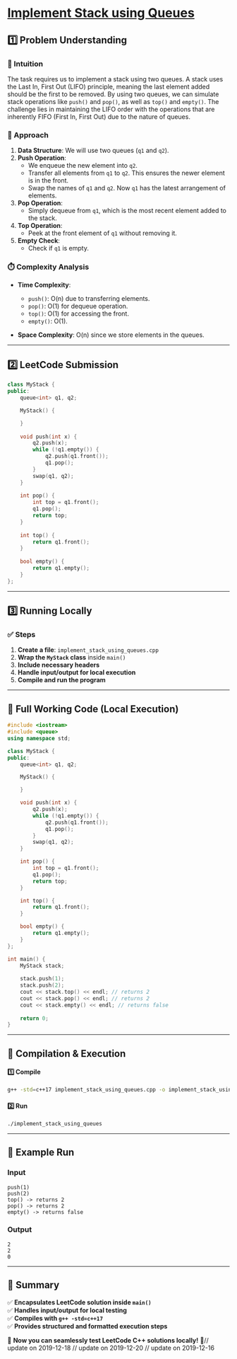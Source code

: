 # **[Implement Stack using Queues](https://leetcode.com/problems/implement-stack-using-queues/description/)**  

## **1️⃣ Problem Understanding**  
### **📌 Intuition**  
The task requires us to implement a stack using two queues. A stack uses the Last In, First Out (LIFO) principle, meaning the last element added should be the first to be removed. By using two queues, we can simulate stack operations like `push()` and `pop()`, as well as `top()` and `empty()`. The challenge lies in maintaining the LIFO order with the operations that are inherently FIFO (First In, First Out) due to the nature of queues.

### **🚀 Approach**  
1. **Data Structure**: We will use two queues (`q1` and `q2`). 
2. **Push Operation**: 
   - We enqueue the new element into `q2`.
   - Transfer all elements from `q1` to `q2`. This ensures the newer element is in the front.
   - Swap the names of `q1` and `q2`. Now `q1` has the latest arrangement of elements.
3. **Pop Operation**: 
   - Simply dequeue from `q1`, which is the most recent element added to the stack.
4. **Top Operation**: 
   - Peek at the front element of `q1` without removing it.
5. **Empty Check**: 
   - Check if `q1` is empty.

### **⏱️ Complexity Analysis**  
- **Time Complexity**: 
  - `push()`: O(n) due to transferring elements.
  - `pop()`: O(1) for dequeue operation.
  - `top()`: O(1) for accessing the front.
  - `empty()`: O(1).
  
- **Space Complexity**: O(n) since we store elements in the queues.

---  

## **2️⃣ LeetCode Submission**  
```cpp
class MyStack {
public:
    queue<int> q1, q2;

    MyStack() {

    }
    
    void push(int x) {
        q2.push(x);
        while (!q1.empty()) {
            q2.push(q1.front());
            q1.pop();
        }
        swap(q1, q2);
    }
    
    int pop() {
        int top = q1.front();
        q1.pop();
        return top;
    }
    
    int top() {
        return q1.front();
    }
    
    bool empty() {
        return q1.empty();
    }
};
```  

---  

## **3️⃣ Running Locally**  
### **✅ Steps**  
1. **Create a file**: `implement_stack_using_queues.cpp`  
2. **Wrap the `MyStack` class** inside `main()`  
3. **Include necessary headers**  
4. **Handle input/output for local execution**  
5. **Compile and run the program**  

---  

## **📝 Full Working Code (Local Execution)**  
```cpp
#include <iostream>
#include <queue>
using namespace std;

class MyStack {
public:
    queue<int> q1, q2;

    MyStack() {

    }

    void push(int x) {
        q2.push(x);
        while (!q1.empty()) {
            q2.push(q1.front());
            q1.pop();
        }
        swap(q1, q2);
    }

    int pop() {
        int top = q1.front();
        q1.pop();
        return top;
    }

    int top() {
        return q1.front();
    }

    bool empty() {
        return q1.empty();
    }
};

int main() {
    MyStack stack;
    
    stack.push(1);
    stack.push(2);
    cout << stack.top() << endl; // returns 2
    cout << stack.pop() << endl; // returns 2
    cout << stack.empty() << endl; // returns false
    
    return 0;
}
```  

---  

## **🔧 Compilation & Execution**  
#### **1️⃣ Compile**  
```bash
g++ -std=c++17 implement_stack_using_queues.cpp -o implement_stack_using_queues
```  

#### **2️⃣ Run**  
```bash
./implement_stack_using_queues
```  

---  

## **🎯 Example Run**  
### **Input**  
```
push(1)
push(2)
top() -> returns 2
pop() -> returns 2
empty() -> returns false
```  
### **Output**  
```
2
2
0
```  

---  

## **📌 Summary**  
✅ **Encapsulates LeetCode solution inside `main()`**  
✅ **Handles input/output for local testing**  
✅ **Compiles with `g++ -std=c++17`**  
✅ **Provides structured and formatted execution steps**  

🚀 **Now you can seamlessly test LeetCode C++ solutions locally!** 🚀// update on 2019-12-18
// update on 2019-12-20
// update on 2019-12-16
